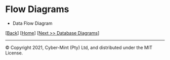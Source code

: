 # Flow Diagrams
* Data Flow Diagram

[[Back](./uml.md)] [[Home](./README.md)] [[Next >> Database Diagrams](./erd.md)]
<br>

---
&copy; Copyright 2021, Cyber-Mint (Pty) Ltd, and distributed under the MIT License.